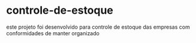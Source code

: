 # controle-de-estoque
este projeto foi desenvolvido para controle de estoque das empresas com conformidades de manter  organizado


